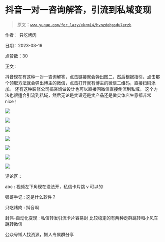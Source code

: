 # 抖音一对一咨询解答，引流到私域变现

> 原文：[`www.yuque.com/for_lazy/xkrm14/hvnzdohpsdu7erzb`](https://www.yuque.com/for_lazy/xkrm14/hvnzdohpsdu7erzb)



作者： 只吃烤肉



日期：2023-03-16



点赞数：30



正文：



抖音现在有这种一对一咨询解答，点击链接就会弹出图二，然后根据指引，点击那个领取方法就会弹出博主的微信，点击打开就有博主的微信二维码，直接扫码添加。 还有这种装修公司搞咨询做设计也可以直接问微信直接倒流到私域。 这个方法也很适合引流到私域，然后无论是卖课还是卖产品还是做实体店生意都非常 nice！



![](img/8f24bb0514afc32dc3d2a464e3394e38.png)  

![](img/1caa6450b28e7323a8ffb8a8e262cbc1.png)



![](img/80ac59763253fd09de35adb8f4ef158c.png)  

![](img/a684d2e75300e2d9ca602b38dd98cd80.png)



![](img/56b7483810472266a113ad48b07a57d4.png)



![](img/875af7ae250047ccef466960a566df64.png)



![](img/ff0857dc805213abd9133ca1877506a8.png)  

评论区：



abc : 视频左下角现在没法开，私信卡片跳 v 可以的



强哥手记 : 这是什么软件？



只吃烤肉 : 抖音啊



封伟-自动化变现 : 私信转发引流卡片容易封 比较稳定的有两种走群跳转和小风车跳转微信



公众号懒人找资源，懒人专属群分享

</ne-p></ne-p></ne-p>